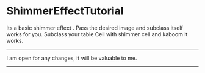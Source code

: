 # ShimmerEffectTutorial
Its a basic shimmer effect . Pass the desired image and subclass itself works for you. 
Subclass your table Cell with shimmer cell and kaboom it works.

*****
 I am open for any changes, it will be valuable to me.
*****

